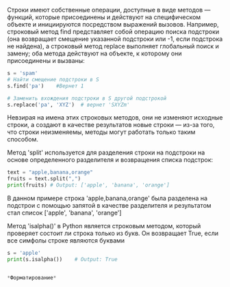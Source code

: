 Cтроки имеют собственные операции, доступные в виде методов — функций, которые присоединены и действуют на специфическом объекте и инициируются посредством выражений вызовов.
Например, строковый метод find представляет собой операцию поиска подстроки (она возвращает смещение указанной подстроки или -1, если подстрока не найдена), а строковый метод replace выполняет глобальный поиск и замену; оба метода
действуют на объекте, к которому они присоединены и вызваны:
```python
s = 'spam'
# Найти смещение подстроки в S
s.find('pa')    #Вернет 1

# Заменить вхождения подстроки в S другой подстрокой
s.replace('pa', 'XYZ')  # вернет 'SXYZm'  
```
Невзирая на имена этих строковых методов, они не изменяют исходные строки, а 
создают в качестве результатов новые строки — из-за того, что строки неизменяемы,
методы могут работать только таким способом.

Метод 'split' используется для разделения строки на подстроки на основе определенного разделителя и возвращения списка подстрок:
```python
text = "apple,banana,orange"
fruits = text.split(",")
print(fruits) # Output: ['apple', 'banana', 'orange']
```
В данном примере строка 'apple,banana,orange' была разделена на  подстрои с помощью запятой в качестве разделителя и результатом стал список ['apple', 'banana', 'orange']

Метод 'isalpha()' в Python является строковым методом, который проверяет состоит ли строка только из букв. Он возвращает True, если все симфолы строке являются буквами

```python
s = 'apple'
print(s.isalpha())    # Output: True


*Форматирование*
